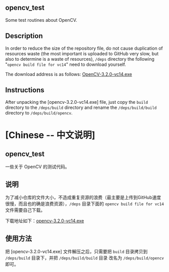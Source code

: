 ## opencv_test

Some test routines about OpenCV.

## Description

In order to reduce the size of the repository file, do not cause duplication of resources waste (the most important is uploaded to GitHub very slow, but also to determine is a waste of resources), `/deps` directory the following "`opencv build file for vc14`" need to download yourself.

The download address is as follows: [OpenCV-3.2.0-vc14.exe](https://github.com/opencv/opencv/releases/download/3.2.0/opencv-3.2.0-vc14.exe)

## Instructions

After unpacking the [opencv-3.2.0-vc14.exe] file, just copy the `build` directory to the `/deps/build` directory and rename the `/deps/build/build` directory to `/deps/build/opencv`.

# [Chinese -- 中文说明]

## opencv_test

一些关于 OpenCV 的测试代码。

## 说明

为了减小仓库的文件大小，不造成重复资源的浪费（最主要是上传到GitHub速度很慢，而且也的确是浪费资源），`/deps` 目录下面的 `opencv build file for vc14` 文件需要自己下载。

下载地址如下：[opencv-3.2.0-vc14.exe](https://github.com/opencv/opencv/releases/download/3.2.0/opencv-3.2.0-vc14.exe)

## 使用方法

把 [opencv-3.2.0-vc14.exe] 文件解压之后，只需要把 `build` 目录拷贝到 `/deps/build` 目录下，并把 `/deps/build/build` 目录 改名为 `/deps/build/opencv` 即可。
